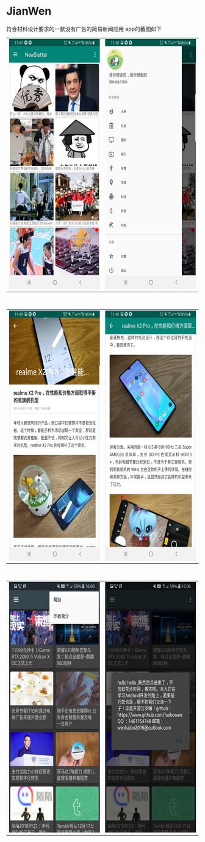 # JianWen
符合材料设计要求的一款没有广告的简易新闻应用
app的截图如下
<html>

<body>


<table><tr>
<td><img src="https://github.com/haibowen/NewSeleter/blob/master/icon/Screenshot_20191021-114757_NewSletter.jpg" width="320" height="657" border=0></td>
<td><img src="https://github.com/haibowen/NewSeleter/blob/master/icon/Screenshot_20191021-114805_NewSletter.jpg" width="320" height="657" border=0></td>
</tr></table>

<br/>
<table><tr>
<td><img src="https://github.com/haibowen/NewSeleter/blob/master/icon/Screenshot_20191021-114830_NewSletter.jpg" width="320" height="657" border=0></td>
<td><img src="https://github.com/haibowen/NewSeleter/blob/master/icon/Screenshot_20191021-114841_NewSletter.jpg" width="320" height="657" border=0></td>
</tr></table>
<br/>

<table><tr>
<td><img src="https://github.com/haibowen/JianWen/blob/master/Screenshot_20181206-160638.jpg" width="320" height="657" border=0></td>
<td><img src="https://github.com/haibowen/JianWen/blob/master/Screenshot_20181206-160644.jpg" width="320" height="657" border=0></td>
</tr></table>


</body>

</html>











